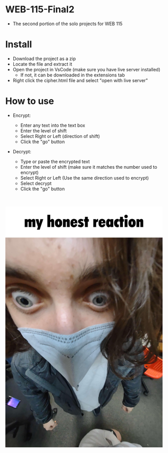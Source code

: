 # WEB-115-Final2
- The second portion of the solo projects for WEB 115

# Install
- Download the project as a zip
- Locate the file and extract it
- Open the project in VsCode (make sure you have live server installed)
    - If not, it can be downloaded in the extensions tab
- Right click the cipher.html file and select "open with live server"

# How to use
- Encrypt:
    - Enter any text into the text box
    - Enter the level of shift
    - Select Right or Left (direction of shift)
    - Click the "go" button

- Decrypt:
    - Type or paste the encrypted text
    - Enter the level of shift (make sure it matches the number used to encrypt)
    - Select Right or Left (Use the same direction used to encrypt)
    - Select decrypt
    - Click the "go" button
<br>
<br>
<img src="caption.jpg" style="height: 750px; ">
